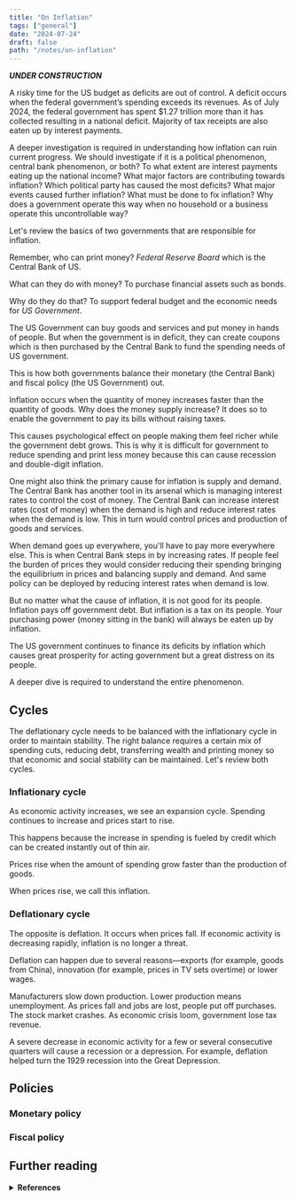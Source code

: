 ```yaml
---
title: "On Inflation"
tags: ["general"]
date: "2024-07-24"
draft: false
path: "/notes/on-inflation"
---
```

_**UNDER CONSTRUCTION**_

A risky time for the US budget as deficits are out of control. A deficit occurs when the federal government’s spending exceeds its revenues. As of July 2024, the federal government has spent $1.27 trillion more than it has collected resulting in a national deficit. Majority of tax receipts are also eaten up by interest payments. 

A deeper investigation is required in understanding how inflation can ruin current progress. We should investigate if it is a political phenomenon, central bank phenomenon, or both? To what extent are interest payments eating up the national income? What major factors are contributing towards inflation? Which political party has caused the most deficits? What major events caused further inflation? What must be done to fix inflation? Why does a government operate this way when no household or a business operate this uncontrollable way?

Let's review the basics of two governments that are responsible for inflation.

Remember, who can print money? *Federal Reserve Board* which is the Central Bank of US.

What can they do with money? To purchase financial assets such as bonds.

Why do they do that? To support federal budget and the economic needs for *US Government*.

The US Government can buy goods and services and put money in hands of people. But when the government is in deficit, they can create coupons which is then purchased by the Central Bank to fund the spending needs of US government.

This is how both governments balance their monetary (the Central Bank) and fiscal policy (the US Government) out.

Inflation occurs when the quantity of money increases faster than the quantity of goods. Why does the money supply increase? It does so to enable the government to pay its bills without raising taxes. 

This causes psychological effect on people making them feel richer while the government debt grows. This is why it is difficult for government to reduce spending and print less money because this can cause recession and double-digit inflation.

One might also think the primary cause for inflation is supply and demand. The Central Bank has another tool in its arsenal which is managing interest rates to control the cost of money. The Central Bank can increase interest rates (cost of money) when the demand is high and reduce interest rates when the demand is low. This in turn would control prices and production of goods and services.

When demand goes up everywhere, you'll have to pay more everywhere else. This is when Central Bank steps in by increasing rates. If people feel the burden of prices they would consider reducing their spending bringing the equilibrium in prices and balancing supply and demand. And same policy can be deployed by reducing interest rates when demand is low.

But no matter what the cause of inflation, it is not good for its people. Inflation pays off government debt. But inflation is a tax on its people. Your purchasing power (money sitting in the bank) will always be eaten up by inflation. 

The US government continues to finance its deficits by inflation which causes great prosperity for acting government but a great distress on its people.

A deeper dive is required to understand the entire phenomenon.

## Cycles

The deflationary cycle needs to be balanced with the inflationary cycle in order to maintain stability. The right balance requires a certain mix of spending cuts, reducing debt, transferring wealth and printing money so that economic and social stability can be maintained. Let's review both cycles.

### Inflationary cycle

As economic activity increases, we see an expansion cycle. Spending continues to increase and prices start to rise. 

This happens because the increase in spending is fueled by credit which can be created instantly out of thin air.

Prices rise when the amount of spending grow faster than the production of goods. 

When prices rise, we call this inflation.

### Deflationary cycle

The opposite is deflation. It occurs when prices fall. If economic activity is decreasing rapidly, inflation is no longer a threat.  

Deflation can happen due to several reasons—exports (for example, goods from China), innovation (for example, prices in TV sets overtime) or lower wages.

Manufacturers slow down production. Lower production means unemployment. As prices fall and jobs are lost, people put off purchases. The stock market crashes. As economic crisis loom, government lose tax revenue. 

A severe decrease in economic activity for a few or several consecutive quarters will cause a recession or a depression. For example, deflation helped turn the 1929 recession into the Great Depression.

## Policies

### Monetary policy

### Fiscal policy

## Further reading
<details>
    <summary><strong>References</strong></summary>
    <br>

**Books**
- [An Inquiry into the Nature and Causes of the Wealth of Nations by Adam Smith]()
- [Debt: The First 5,000 Yearsby David Graeber]()

**Links**
- [Milton Friedman Speaks: Money and Inflation](https://www.youtube.com/watch?v=B_nGEj8wIP0&list=PLqUrLZVp5yIjFE0X3UonZYYPWksgkLwXB&index=23&pp=gAQBiAQB)

**Tools**
- []()

</details>
<br />
